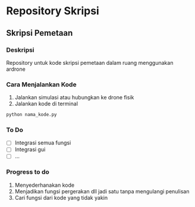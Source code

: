 # Repository Skripsi

## Skripsi Pemetaan

### Deskripsi

Repository untuk kode skripsi pemetaan dalam ruang menggunakan ardrone

### Cara Menjalankan Kode

1. Jalankan simulasi atau hubungkan ke drone fisik
2. Jalankan kode di terminal

```bash
python nama_kode.py
```

### To Do

- [ ] Integrasi semua fungsi
- [ ] Integrasi gui
- [ ] ...

### Progress to do

1. Menyederhanakan kode
2. Menjadikan fungsi pergerakan dll jadi satu tanpa mengulangi penulisan
3. Cari fungsi dari kode yang tidak yakin
